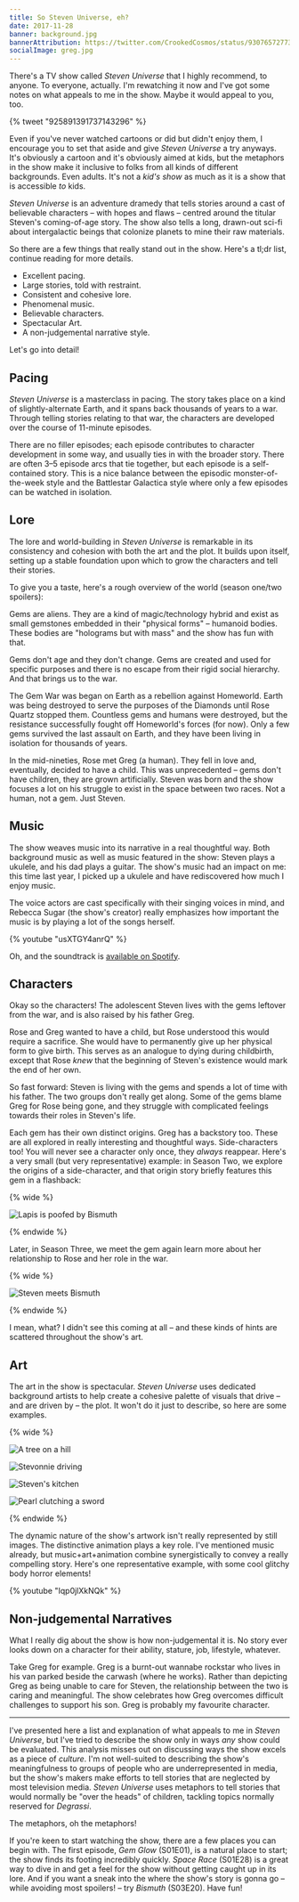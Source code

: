 ```yaml
---
title: So Steven Universe, eh?
date: 2017-11-28
banner: background.jpg
bannerAttribution: https://twitter.com/CrookedCosmos/status/930765727736451072
socialImage: greg.jpg
---
```


There's a TV show called _Steven Universe_ that I highly recommend, to anyone. To everyone, actually. I'm rewatching it now and I've got some notes on what appeals to me in the show. Maybe it would appeal to you, too.

{% tweet "925891391737143296" %}

Even if you've never watched cartoons or did but didn't enjoy them, I encourage you to set that aside and give _Steven Universe_ a try anyways. It's obviously a cartoon and it's obviously aimed at kids, but the metaphors in the show make it inclusive to folks from all kinds of different backgrounds. Even adults. It's not a _kid's show_ as much as it is a show that is accessible _to_ kids.

_Steven Universe_ is an adventure dramedy that tells stories around a cast of believable characters – with hopes and flaws – centred around the titular Steven's coming-of-age story. The show also tells a long, drawn-out sci-fi about intergalactic beings that colonize planets to mine their raw materials.

So there are a few things that really stand out in the show. Here's a tl;dr list, continue reading for more details.

- Excellent pacing.
- Large stories, told with restraint.
- Consistent and cohesive lore.
- Phenomenal music.
- Believable characters.
- Spectacular Art.
- A non-judgemental narrative style.

Let's go into detail!

## Pacing

_Steven Universe_ is a masterclass in pacing. The story takes place on a kind of slightly-alternate Earth, and it spans back thousands of years to a war. Through telling stories relating to that war, the characters are developed over the course of 11-minute episodes.

There are no filler episodes; each episode contributes to character development in some way, and usually ties in with the broader story. There are often 3–5 episode arcs that tie together, but each episode is a self-contained story. This is a nice balance between the episodic monster-of-the-week style and the Battlestar Galactica style where only a few episodes can be watched in isolation.

## Lore

The lore and world-building in _Steven Universe_ is remarkable in its consistency and cohesion with both the art and the plot. It builds upon itself, setting up a stable foundation upon which to grow the characters and tell their stories.

To give you a taste, here's a rough overview of the world (season one/two spoilers):

Gems are aliens. They are a kind of magic/technology hybrid and exist as small gemstones embedded in their "physical forms" – humanoid bodies. These bodies are "holograms but with mass" and the show has fun with that.

Gems don't age and they don't change. Gems are created and used for specific purposes and there is no escape from their rigid social hierarchy. And that brings us to the war.

The Gem War was began on Earth as a rebellion against Homeworld. Earth was being destroyed to serve the purposes of the Diamonds until Rose Quartz stopped them. Countless gems and humans were destroyed, but the resistance successfully fought off Homeworld's forces (for now). Only a few gems survived the last assault on Earth, and they have been living in isolation for thousands of years.

In the mid-nineties, Rose met Greg (a human). They fell in love and, eventually, decided to have a child. This was unprecedented – gems don't have children, they are grown artificially. Steven was born and the show focuses a lot on his struggle to exist in the space between two races. Not a human, not a gem. Just Steven.

## Music

The show weaves music into its narrative in a real thoughtful way. Both background music as well as music featured in the show: Steven plays a ukulele, and his dad plays a guitar. The show's music had an impact on me: this time last year, I picked up a ukulele and have rediscovered how much I enjoy music.

The voice actors are cast specifically with their singing voices in mind, and Rebecca Sugar (the show's creator) really emphasizes how important the music is by playing a lot of the songs herself.

{% youtube "usXTGY4anrQ" %}

Oh, and the soundtrack is [available on Spotify](https://open.spotify.com/album/3fNVnjSRQ3oW4PUIKvrThu).

## Characters

Okay so the characters! The adolescent Steven lives with the gems leftover from the war, and is also raised by his father Greg.

Rose and Greg wanted to have a child, but Rose understood this would require a sacrifice. She would have to permanently give up her physical form to give birth. This serves as an analogue to dying during childbirth, except that Rose _knew_ that the beginning of Steven's existence would mark the end of her own.

So fast forward: Steven is living with the gems and spends a lot of time with his father. The two groups don't really get along. Some of the gems blame Greg for Rose being gone, and they struggle with complicated feelings towards their roles in Steven's life.

Each gem has their own distinct origins. Greg has a backstory too. These are all explored in really interesting and thoughtful ways. Side-characters too! You will never see a character only once, they _always_ reappear. Here's a very small (but very representative) example: in Season Two, we explore the origins of a side-character, and that origin story briefly features this gem in a flashback:

{% wide %}

![Lapis is poofed by Bismuth](lapis.jpg)

{% endwide %}

Later, in Season Three, we meet the gem again learn more about her relationship to Rose and her role in the war.

{% wide %}

![Steven meets Bismuth](bismuth.jpg)

{% endwide %}

I mean, what? I didn't see this coming at all – and these kinds of hints are scattered throughout the show's art.

## Art

The art in the show is spectacular. _Steven Universe_ uses dedicated background artists to help create a cohesive palette of visuals that drive – and are driven by – the plot. It won't do it just to describe, so here are some examples.

{% wide %}

![A tree on a hill](tree.jpg)

![Stevonnie driving](car.jpg)

![Steven's kitchen](house.jpg)

![Pearl clutching a sword](pearl.jpg)

{% endwide %}

The dynamic nature of the show's artwork isn't really represented by still images. The distinctive animation plays a key role. I've mentioned music already, but music+art+animation combine synergistically to convey a really compelling story. Here's one representative example, with some cool glitchy body horror elements!

{% youtube "Iqp0jlXkNQk" %}

## Non-judgemental Narratives

What I really dig about the show is how non-judgemental it is. No story ever looks down on a character for their ability, stature, job, lifestyle, whatever.

Take Greg for example. Greg is a burnt-out wannabe rockstar who lives in his van parked beside the carwash (where he works). Rather than depicting Greg as being unable to care for Steven, the relationship between the two is caring and meaningful. The show celebrates how Greg overcomes difficult challenges to support his son. Greg is probably my favourite character.

---

I've presented here a list and explanation of what appeals to me in _Steven Universe_, but I've tried to describe the show only in ways _any_ show could be evaluated. This analysis misses out on discussing ways the show excels as a piece of _culture_. I'm not well-suited to describing the show's meaningfulness to groups of people who are underrepresented in media, but the show's makers make efforts to tell stories that are neglected by most television media. _Steven Universe_ uses metaphors to tell stories that would normally be "over the heads" of children, tackling topics normally reserved for _Degrassi_.

The metaphors, oh the metaphors!

If you're keen to start watching the show, there are a few places you can begin with. The first episode, _Gem Glow_ (S01E01), is a natural place to start; the show finds its footing incredibly quickly. _Space Race_ (S01E28) is a great way to dive in and get a feel for the show without getting caught up in its lore. And if you want a sneak into the where the show's story is gonna go – while avoiding most spoilers! – try _Bismuth_ (S03E20). Have fun!
